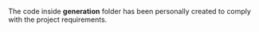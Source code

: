 The code inside **generation** folder has been personally created to comply with the project requirements.
